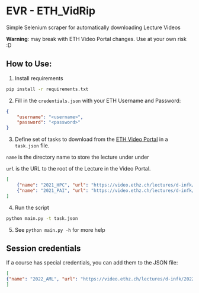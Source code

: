 EVR - ETH_VidRip
======
Simple Selenium scraper for automatically downloading Lecture Videos

**Warning**: may break with ETH Video Portal changes. Use at your own risk :D

## How to Use:
1. Install requirements
```bash
pip install -r requirements.txt
```
2. Fill in the `credentials.json` with your ETH Username and Password:
```json
{
    "username": "<username>",
    "password": "<password>"
}
```
3. Define set of tasks to download from the [ETH Video Portal](https://video.ethz.ch/lectures.html) in a `task.json` file.
    
    
`name` is the directory name to store the lecture under under 

`url` is the URL to the root of the Lecture in the Video Portal.

```json
[
    {"name": "2021_HPC", "url": "https://video.ethz.ch/lectures/d-infk/2021/autumn/263-2800-00L.html"},
    {"name": "2021_PAI", "url": "https://video.ethz.ch/lectures/d-infk/2021/autumn/263-5210-00L.html"}
]

```
4. Run the script
```bash
python main.py -t task.json
```
5. See `python main.py -h` for more help

## Session credentials
If a course has special credentials, you can add them to the JSON file:
```json
[
{"name": "2022_AML", "url": "https://video.ethz.ch/lectures/d-infk/2022/autumn/252-0535-00L.html", "username":"session_username", "password": "session_password"},
]
```